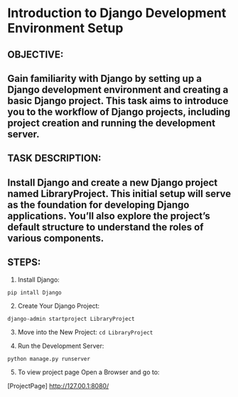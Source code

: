 # Introduction to Django Development Environment Setup 

## OBJECTIVE: 
Gain familiarity with Django by setting up a Django development environment and creating a basic Django project. This task aims to introduce you to the workflow of Django projects, including project creation and running the development server.
---

## TASK DESCRIPTION:
Install Django and create a new Django project named LibraryProject. This initial setup will serve as the foundation for developing Django applications. You’ll also explore the project’s default structure to understand the roles of various components.
---

## STEPS:


1. Install Django:

`pip intall Django`


2. Create Your Django Project:

`django-admin startproject LibraryProject`

3. Move into the New Project:
`cd LibraryProject`

4. Run the Development Server: 

`python manage.py runserver`

5. To view project page Open a Browser and go to:

[ProjectPage] http://127.00.1:8080/
